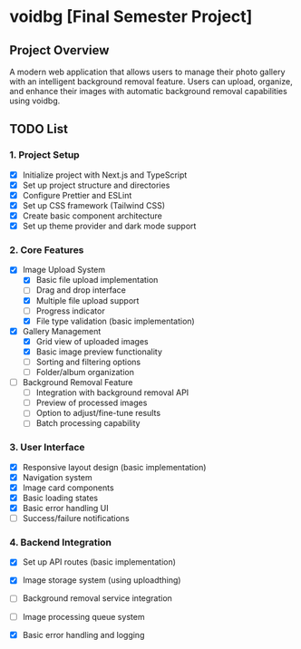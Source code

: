 # voidbg [Final Semester Project]

## Project Overview
A modern web application that allows users to manage their photo gallery with an intelligent background removal feature. Users can upload, organize, and enhance their images with automatic background removal capabilities using voidbg.

## TODO List

### 1. Project Setup
- [x] Initialize project with Next.js and TypeScript
- [x] Set up project structure and directories
- [x] Configure Prettier and ESLint
- [x] Set up CSS framework (Tailwind CSS)
- [x] Create basic component architecture
- [x] Set up theme provider and dark mode support

### 2. Core Features
- [x] Image Upload System
  - [x] Basic file upload implementation
  - [ ] Drag and drop interface
  - [x] Multiple file upload support
  - [ ] Progress indicator
  - [x] File type validation (basic implementation)

- [x] Gallery Management
  - [x] Grid view of uploaded images
  - [x] Basic image preview functionality
  - [ ] Sorting and filtering options
  - [ ] Folder/album organization

- [ ] Background Removal Feature
  - [ ] Integration with background removal API
  - [ ] Preview of processed images
  - [ ] Option to adjust/fine-tune results
  - [ ] Batch processing capability

### 3. User Interface
- [x] Responsive layout design (basic implementation)
- [x] Navigation system
- [x] Image card components
- [x] Basic loading states
- [x] Basic error handling UI
- [ ] Success/failure notifications

### 4. Backend Integration
- [x] Set up API routes (basic implementation)
- [x] Image storage system (using uploadthing)
- [ ] Background removal service integration
- [ ] Image processing queue system
- [x] Basic error handling and logging






